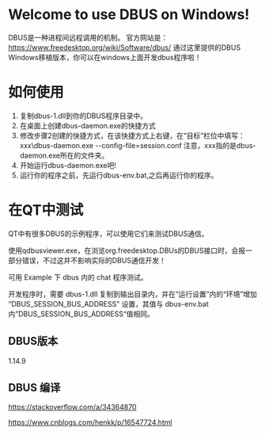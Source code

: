 # Welcome to use DBUS on Windows!

DBUS是一种进程间远程调用的机制。 官方网站是： https://www.freedesktop.org/wiki/Software/dbus/ 通过这里提供的DBUS Windows移植版本，你可以在windows上面开发dbus程序啦！

# 如何使用

1. 复制dbus-1.dll到你的DBUS程序目录中。
2. 在桌面上创建dbus-daemon.exe的快捷方式
3. 修改步骤2创建的快捷方式，在该快捷方式上右键，在“目标”栏位中填写：xxx\dbus-daemon.exe --config-file=session.conf 注意，xxx指的是dbus-daemon.exe所在的文件夹。
4. 开始运行dbus-daemon.exe吧!
5. 运行你的程序之前，先运行dbus-env.bat,之后再运行你的程序。

# 在QT中测试

QT中有很多DBUS的示例程序，可以使用它们来测试DBUS通信。 

使用qdbusviewer.exe，在浏览org.freedesktop.DBUs的DBUS接口时，会报一部分错误，不过这并不影响实际的DBUS通信开发！

可用 Example 下 dbus 内的 chat 程序测试。

开发程序时，需要 dbus-1.dll 复制到输出目录内，并在“运行设置”内的“环境”增加 “DBUS_SESSION_BUS_ADDRESS" 设置，其值与 dbus-env.bat 内”DBUS_SESSION_BUS_ADDRESS“值相同。

## DBUS版本

1.14.9

## DBUS 编译

https://stackoverflow.com/a/34364870

https://www.cnblogs.com/henkk/p/16547724.html
